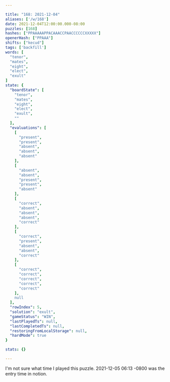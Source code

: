 ```yaml
---

title: "168: 2021-12-04"
aliases: ['/w/168']
date: 2021-12-04T12:00:00.000-08:00
puzzles: [168]
hashes: ["PPAAAAAPPACAAACCPAACCCCCCXXXXX"]
openerHash: ["PPAAA"]
shifts: ["kecud"]
tags: ['backfill']
words: [
  "tenor",
  "mates",
  "eight",
  "elect",
  "exult"
]
state: {
  "boardState": [
    "tenor",
    "mates",
    "eight",
    "elect",
    "exult",
    ""
  ],
  "evaluations": [
    [
      "present",
      "present",
      "absent",
      "absent",
      "absent"
    ],
    [
      "absent",
      "absent",
      "present",
      "present",
      "absent"
    ],
    [
      "correct",
      "absent",
      "absent",
      "absent",
      "correct"
    ],
    [
      "correct",
      "present",
      "absent",
      "absent",
      "correct"
    ],
    [
      "correct",
      "correct",
      "correct",
      "correct",
      "correct"
    ],
    null
  ],
  "rowIndex": 5,
  "solution": "exult",
  "gameStatus": "WIN",
  "lastPlayedTs": null,
  "lastCompletedTs": null,
  "restoringFromLocalStorage": null,
  "hardMode": true
}

stats: {}

---
```


<!-- more -->

I'm not sure what time I played this puzzle. 2021-12-05 06:13 -0800 was the entry time in notion.
